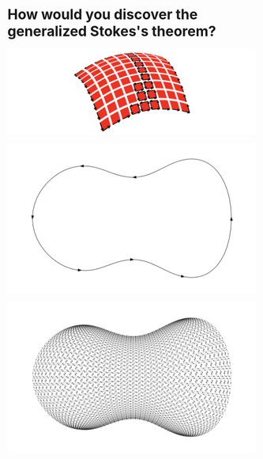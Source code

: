 # How would you discover the generalized Stokes's theorem?
![Alt text](stokes_theorem_intuition.png?raw=true "Title")


![Alt text](visGreenTheorem_boundary.png?raw=true "Title")

![Alt text](visGreenThm.png?raw=true "Title")
